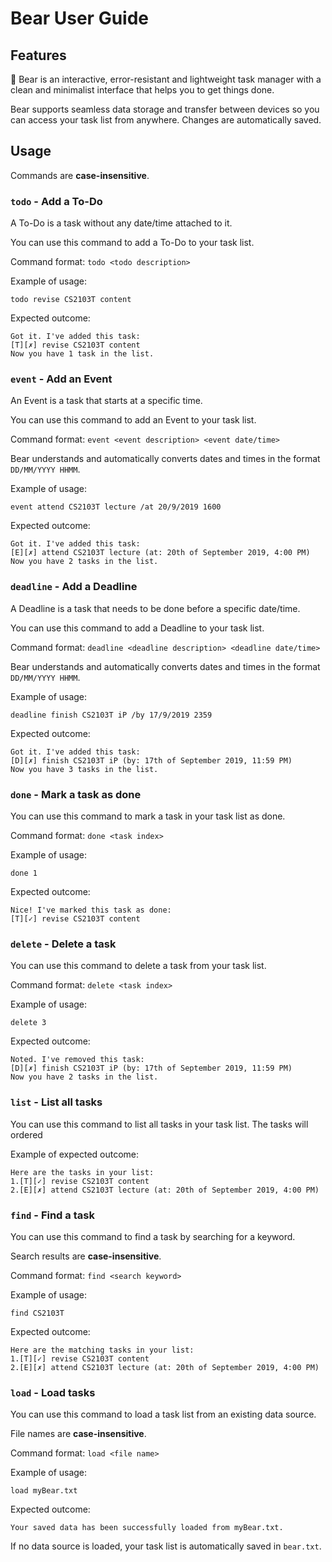 # Bear User Guide

## Features 

:bear: Bear is an interactive, error-resistant and lightweight task manager with a clean and minimalist interface that helps you to get things done.

Bear supports seamless data storage and transfer between devices so you can access your task list from anywhere. Changes are automatically saved. 

## Usage

Commands are **case-insensitive**.

### `todo` - Add a To-Do

A To-Do is a task without any date/time attached to it.

You can use this command to add a To-Do to your task list.

Command format: `todo <todo description>`

Example of usage: 

`todo revise CS2103T content`

Expected outcome:

```
Got it. I've added this task:
[T][✗] revise CS2103T content
Now you have 1 task in the list.
```

### `event` - Add an Event

An Event is a task that starts at a specific time.

You can use this command to add an Event to your task list.

Command format: `event <event description> <event date/time>`

Bear understands and automatically converts dates and times in the format `DD/MM/YYYY HHMM`.

Example of usage: 

`event attend CS2103T lecture /at 20/9/2019 1600`

Expected outcome:

```
Got it. I've added this task:
[E][✗] attend CS2103T lecture (at: 20th of September 2019, 4:00 PM)
Now you have 2 tasks in the list.
```

### `deadline` - Add a Deadline

A Deadline is a task that needs to be done before a specific date/time.

You can use this command to add a Deadline to your task list.

Command format: `deadline <deadline description> <deadline date/time>`

Bear understands and automatically converts dates and times in the format `DD/MM/YYYY HHMM`.

Example of usage: 

`deadline finish CS2103T iP /by 17/9/2019 2359`

Expected outcome:

```
Got it. I've added this task:
[D][✗] finish CS2103T iP (by: 17th of September 2019, 11:59 PM)
Now you have 3 tasks in the list.
```

### `done` - Mark a task as done

You can use this command to mark a task in your task list as done.

Command format: `done <task index>`

Example of usage: 

`done 1`

Expected outcome:

```
Nice! I've marked this task as done:
[T][✓] revise CS2103T content
```

### `delete` - Delete a task

You can use this command to delete a task from your task list.

Command format: `delete <task index>`

Example of usage: 

`delete 3`

Expected outcome:

```
Noted. I've removed this task:
[D][✗] finish CS2103T iP (by: 17th of September 2019, 11:59 PM)
Now you have 2 tasks in the list.
```

### `list` - List all tasks

You can use this command to list all tasks in your task list.
The tasks will ordered 

Example of expected outcome:

```
Here are the tasks in your list:
1.[T][✓] revise CS2103T content
2.[E][✗] attend CS2103T lecture (at: 20th of September 2019, 4:00 PM)
```

### `find` - Find a task

You can use this command to find a task by searching for a keyword.

Search results are **case-insensitive**.

Command format: `find <search keyword>`

Example of usage: 

`find CS2103T`

Expected outcome:

```
Here are the matching tasks in your list:
1.[T][✓] revise CS2103T content
2.[E][✗] attend CS2103T lecture (at: 20th of September 2019, 4:00 PM)
```

### `load` - Load tasks

You can use this command to load a task list from an existing data source.

File names are **case-insensitive**.

Command format: `load <file name>`

Example of usage: 

`load myBear.txt`

Expected outcome:

`Your saved data has been successfully loaded from myBear.txt.`

If no data source is loaded, your task list is automatically saved in `bear.txt`.